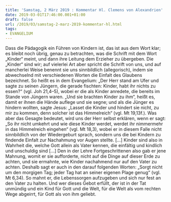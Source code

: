```yaml
---
title: 'Samstag, 2 März 2019 : Kommentar Hl. Clemens von Alexandrien'
date: 2019-03-01T17:46:00.001+01:00
draft: false
url: /2019/03/samstag-2-marz-2019-kommentar-hl.html
tags: 
- EVANGELIUM
---
```


Dass die Pädagogik ein Führen von Kindern ist, das ist aus dem Wort klar; es bleibt noch übrig, genau zu betrachten, was die Schrift mit dem Wort „Kinder“ meint, und dann ihre Leitung dem Erzieher zu übergeben. Die „Kinder“ sind wir; auf vielerlei Art aber spricht die Schrift von uns, und auf mancherlei Weise benennt sie uns sinnbildlich (allegorisch), indem sie abwechselnd mit verschiedenen Worten die Einfalt des Glaubens bezeichnet. So heißt es in dem Evangelium: „Der Herr stand am Ufer und sagte zu seinen Jüngern, die gerade fischten: Kinder, habt ihr nichts zu essen?“ (vgl. Joh 21,4–5), wobei er die als Kinder anredete, die bereits im Stande von Jüngern waren. „Und sie brachten Kinder zu ihm“, heißt es, damit er ihnen die Hände auflege und sie segne; und als die Jünger es hindern wollten, sagte Jesus: „Lasset die Kinder und hindert sie nicht, zu mir zu kommen, denn solcher ist das Himmelreich“ (vgl. Mt 19,13f.). Was aber das Gesagte bedeutet, wird uns der Herr selbst erklären, wenn er sagt: „So ihr nicht umkehrt und wie diese Kinder werdet, werdet ihr nimmermehr in das Himmelreich eingehen“ (vgl. Mt 18,3), wobei er in diesem Falle nicht sinnbildlich von der Wiedergeburt sprach, sondern uns die bei Kindern zu findende Einfalt zur Nachahmung vor Augen stellte. \[...\] Kinder sind also in Wahrheit die, welche Gott allein als Vater kennen, die einfältig und kindlich und unschuldig sind \[...\] Den in der Lehre Fortgeschrittenen also gab er jene Mahnung, womit er sie aufforderte, nicht auf die Dinge auf dieser Erde zu achten, und sie ermahnte, wie Kinder nachahmend nur auf den Vater zu achten. Deshalb sagt er auch in den darauf folgenden Worten: „Sorgt nicht um den morgigen Tag; jeder Tag hat an seiner eigenen Plage genug“ (vgl. Mt 6,34). So mahnt er, die Lebenssorgen aufzugeben und sich nur fest an den Vater zu halten. Und wer dieses Gebot erfüllt, der ist in der Tat unmündig und ein Kind für Gott und die Welt, für die Welt als vom rechten Wege abgeirrt, für Gott als von ihm geliebt.